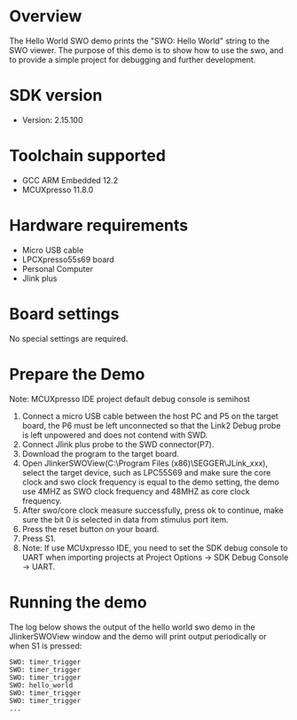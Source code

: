 Overview
========
The Hello World SWO demo prints the "SWO: Hello World" string to the SWO viewer. The purpose of this demo is to
show how to use the swo, and to provide a simple project for debugging and further development.

SDK version
===========
- Version: 2.15.100

Toolchain supported
===================
- GCC ARM Embedded  12.2
- MCUXpresso  11.8.0

Hardware requirements
=====================
- Micro USB cable
- LPCXpresso55s69 board
- Personal Computer
- Jlink plus

Board settings
==============
No special settings are required.

Prepare the Demo
================
Note: MCUXpresso IDE project default debug console is semihost
1.  Connect a micro USB cable between the host PC and P5 on the target board, the P6 must be left unconnected so that the Link2 Debug probe is left unpowered and does not contend with SWD.
2.  Connect Jlink plus probe to the SWD connector(P7).
3.  Download the program to the target board.
4.	Open JlinkerSWOView(C:\Program Files (x86)\SEGGER\JLink_xxx), select the target device, such as LPC55S69 and make sure the core clock and swo clock frequency is equal to the demo setting, the demo use 4MHZ as SWO clock frequency and 48MHZ as core clock frequency.
5. 	After swo/core clock measure successfully, press ok to continue, make sure the bit 0 is selected in data from stimulus port item.
6.  Press the reset button on your board.
7.	Press S1.
8.  Note: If use MCUxpresso IDE, you need to set the SDK debug console to UART when importing projects at
    Project Options -> SDK Debug Console -> UART.

Running the demo
================
The log below shows the output of the hello world swo demo in the JlinkerSWOView window and the demo will print output periodically or when S1 is pressed:
~~~~~~~~~~~~~~~~~~~~~~~~~~~~~~~~~~~
SWO: timer_trigger
SWO: timer_trigger
SWO: timer_trigger
SWO: hello_world
SWO: timer_trigger
SWO: timer_trigger
...
~~~~~~~~~~~~~~~~~~~~~~~~~~~~~~~~~~~
